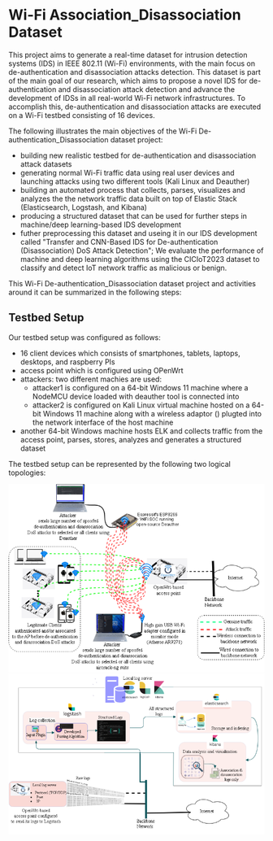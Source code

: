 # Wi-Fi Association_Disassociation Dataset

This project aims to generate a real-time dataset for intrusion detection systems (IDS) in IEEE 802.11 (Wi-Fi) environments, with the main focus on de-authentication and disassociation attacks detection. 
This dataset is part of the main goal of our research, which aims to propose a novel IDS for de-authentication and disassociation attack detection and advance the development of IDSs in all real-world Wi-Fi network infrastructures. To accomplish this, de-authentication and disassociation attacks are executed on a Wi-Fi testbed consisting of 16 devices.

The following illustrates the main objectives of the Wi-Fi De-authentication_Disassociation dataset project:

- building new realistic testbed for de-authentication and disassociation attack datasets 
- generating normal Wi-Fi traffic data using real user devices and launching attacks using two different tools (Kali Linux and Deauther)
- building an automated process that collects, parses, visualizes and analyzes the the network traffic data built on top of Elastic Stack (Elasticsearch, Logstash, and Kibana)
- producing a structured dataset that can be used for further steps in machine/deep learning-based IDS development
- futher preprocessing this dataset and useing it in our IDS development called "Transfer and CNN-Based IDS for De-authentication (Disassociation) DoS Attack Detection";
We evaluate the performance of machine and deep learning algorithms using the CICIoT2023 dataset to classify and detect IoT network traffic as malicious or benign.

This Wi-Fi De-authentication_Disassociation dataset project and activities around it can be summarized in the following steps:

## Testbed Setup ##
Our testbed setup was configured as follows:
- 16 client devices which consists of smartphones, tablets, laptops, desktops, and raspberry PIs
- access point which is configured using OPenWrt
- attackers: two different machies are used:
  - attacker1 is configured on a 64-bit Windows 11 machine where a NodeMCU device loaded with deauther tool is connected into
  - attacker2 is configured on Kali Linux virtual machine hosted on a 64-bit Windows 11 machine along with a wireless adaptor () plugted into the network interface  of the host machine
- another  64-bit Windows machine hosts ELK and collects traffic from the access point, parses, stores, analyzes and generates a structured dataset 

The testbed setup can be represented by the following two logical topologies:

![Topoloy to conduct traffic and launch attacks](images/Wi-Fi_traffic_generator_and_attacks_module.png)
![](images/Colleting_parsing_storing_generating_module.png)

